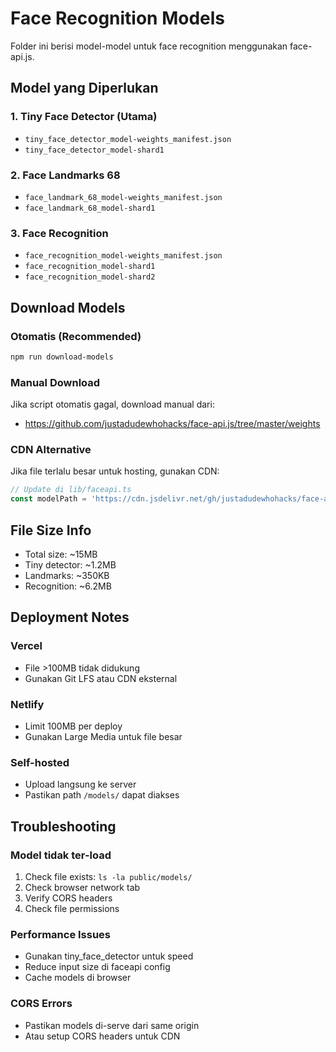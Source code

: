 # Face Recognition Models

Folder ini berisi model-model untuk face recognition menggunakan face-api.js.

## Model yang Diperlukan

### 1. Tiny Face Detector (Utama)
- `tiny_face_detector_model-weights_manifest.json`
- `tiny_face_detector_model-shard1`

### 2. Face Landmarks 68
- `face_landmark_68_model-weights_manifest.json`
- `face_landmark_68_model-shard1`

### 3. Face Recognition
- `face_recognition_model-weights_manifest.json`
- `face_recognition_model-shard1`
- `face_recognition_model-shard2`

## Download Models

### Otomatis (Recommended)
```bash
npm run download-models
```

### Manual Download
Jika script otomatis gagal, download manual dari:
- https://github.com/justadudewhohacks/face-api.js/tree/master/weights

### CDN Alternative
Jika file terlalu besar untuk hosting, gunakan CDN:

```javascript
// Update di lib/faceapi.ts
const modelPath = 'https://cdn.jsdelivr.net/gh/justadudewhohacks/face-api.js@master/weights';
```

## File Size Info
- Total size: ~15MB
- Tiny detector: ~1.2MB
- Landmarks: ~350KB  
- Recognition: ~6.2MB

## Deployment Notes

### Vercel
- File >100MB tidak didukung
- Gunakan Git LFS atau CDN eksternal

### Netlify
- Limit 100MB per deploy
- Gunakan Large Media untuk file besar

### Self-hosted
- Upload langsung ke server
- Pastikan path `/models/` dapat diakses

## Troubleshooting

### Model tidak ter-load
1. Check file exists: `ls -la public/models/`
2. Check browser network tab
3. Verify CORS headers
4. Check file permissions

### Performance Issues
- Gunakan tiny_face_detector untuk speed
- Reduce input size di faceapi config
- Cache models di browser

### CORS Errors
- Pastikan models di-serve dari same origin
- Atau setup CORS headers untuk CDN

